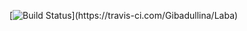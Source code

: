 [![Build Status](https://travis-ci.com/Gibadullina/Laba.svg?branch=mas..)](https://travis-ci.com/Gibadullina/Laba)
